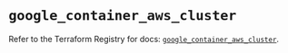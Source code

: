# `google_container_aws_cluster`

Refer to the Terraform Registry for docs: [`google_container_aws_cluster`](https://registry.terraform.io/providers/hashicorp/google/5.42.0/docs/resources/container_aws_cluster).
